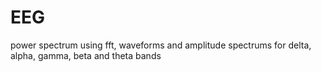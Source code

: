 # EEG
power spectrum using fft, waveforms and amplitude spectrums for delta, alpha, gamma, beta and theta bands
